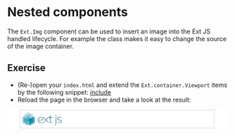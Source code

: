# Nested components

The `Ext.Img` component can be used to insert an image into the Ext JS handled
lifecycle. For example the class makes it easy to change the source of the image
container.

## Exercise

* (Re-)open your `index.html` and extend the `Ext.container.Viewport` items
  by the following snippet:
[include](../snippets/component-image.js)
* Reload the page in the browser and take a look at the result:

![Nested component image in a panel.](../assets/component-image.png)
